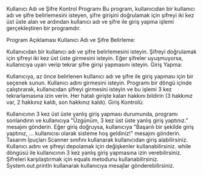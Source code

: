Kullanıcı Adı ve Şifre Kontrol Programı
Bu program, kullanıcıdan bir kullanıcı adı ve şifre belirlemesini isteyen, şifre girişini doğrulamak için şifreyi iki kez üst üste alan ve ardından kullanıcı adı ve şifre ile giriş yapma işlemi gerçekleştiren bir programdır.

Program Açıklaması
Kullanıcı Adı ve Şifre Belirleme:

Kullanıcıdan bir kullanıcı adı ve şifre belirlemesini isteyin.
Şifreyi doğrulamak için şifreyi iki kez üst üste girmesini isteyin.
Eğer şifreler uyuşmuyorsa, kullanıcıya uyarı verip tekrar şifre girişi yapmasını isteyin.
Giriş Yapma:

Kullanıcıya, az önce belirlenen kullanıcı adı ve şifre ile giriş yapması için bir seçenek sunun.
Kullanıcı adını girmesini isteyin.
Programı bir döngü içinde çalıştırarak, kullanıcıdan şifreyi girmesini isteyin ve bu işlemi 3 kez tekrarlamasına izin verin.
Her hatalı girişte kalan hakkını bildirin (3 hakkınız var, 2 hakkınız kaldı, son hakkınız kaldı).
Giriş Kontrolü:

Kullanıcının 3 kez üst üste yanlış giriş yapması durumunda, programı sonlandırın ve kullanıcıya "Üzgünüm, 3 kez üst üste yanlış giriş yaptınız." mesajını gönderin.
Eğer giriş doğruysa, kullanıcıya "Başarılı bir şekilde giriş yaptınız, ... kullanıcısı olarak sisteme hoş geldiniz!" mesajını gönderin.
Tasarım İpuçları
Scanner sınıfını kullanarak kullanıcıdan giriş alabilirsiniz.
Kullanıcı adını ve şifreyi depolamak için değişkenler kullanabilirsiniz.
while döngüsü ile kullanıcının 3 kez yanlış giriş yapmasına izin verebilirsiniz.
Şifreleri karşılaştırmak için equals metodunu kullanabilirsiniz.
System.out.println kullanarak kullanıcıya mesajlar gönderebilirsiniz.
